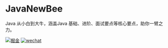 # JavaNewBee

Java 从小白到大牛，涵盖Java 基础、进阶、面试要点等核心要点，助你一臂之力。

[![掘金](https://img.shields.io/badge/juejin-掘金-blue)](https://juejin.im/user/5e13ec1d6fb9a04846508aae) 
[![wechat](https://img.shields.io/badge/公众号-古时的风筝-success.svg)](https://juejin.im/user/5e13ec1d6fb9a04846508aae)

